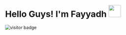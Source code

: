 # Hello Guys! I'm Fayyadh <img height="40px" src="https://cdn3.emoji.gg/emojis/6580-huh.gif"/>

![visitor badge](https://visitor-badge.glitch.me/badge?page_id=fydhfzh.fydhfzh&left_text=MyVisitor)
